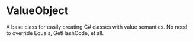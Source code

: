 ValueObject
===========

A base class for easily creating C# classes with value semantics. No need to override Equals, GetHashCode, et all.
